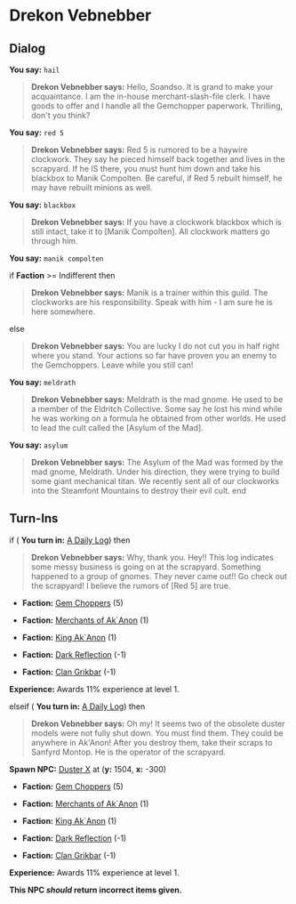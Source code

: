 # Drekon Vebnebber
## Dialog

**You say:** `hail`



>**Drekon Vebnebber says:** Hello, Soandso. It is grand to make your acquaintance. I am the in-house merchant-slash-file clerk. I have goods to offer and I handle all the Gemchopper paperwork. Thrilling, don't you think?

**You say:** `red 5`



>**Drekon Vebnebber says:** Red 5 is rumored to be a haywire clockwork. They say he pieced himself back together and lives in the scrapyard. If he IS there, you must hunt him down and take his blackbox to Manik Compolten. Be careful, if Red 5 rebuilt himself, he may have rebuilt minions as well.

**You say:** `blackbox`



>**Drekon Vebnebber says:** If you have a clockwork blackbox which is still intact, take it to [Manik Compolten].  All clockwork matters go through him.

**You say:** `manik compolten`



if **Faction** >= Indifferent then 



>**Drekon Vebnebber says:** Manik is a trainer within this guild. The clockworks are his responsibility. Speak with him - I am sure he is here somewhere.


else



>**Drekon Vebnebber says:** You are lucky I do not cut you in half right where you stand. Your actions so far have proven you an enemy to the Gemchoppers. Leave while you still can!


**You say:** `meldrath`



>**Drekon Vebnebber says:** Meldrath is the mad gnome.  He used to be a member of the Eldritch Collective.  Some say he lost his mind while he was working on a formula he obtained from other worlds.  He used to lead the cult called the [Asylum of the Mad].

**You say:** `asylum`



>**Drekon Vebnebber says:** The Asylum of the Mad was formed by the mad gnome, Meldrath. Under his direction, they were trying to build some giant mechanical titan.  We recently sent all of our clockworks into the Steamfont Mountains to destroy their evil cult.
end

## Turn-Ins





if ( **You turn in:** [A Daily Log](/item/18837)) then


>**Drekon Vebnebber says:** Why, thank you. Hey!! This log indicates some messy business is going on at the scrapyard. Something happened to a group of gnomes. They never came out!! Go check out the scrapyard! I believe the rumors of [Red 5] are true.





* __Faction:__ [Gem Choppers](/faction/255) (5)


* __Faction:__ [Merchants of Ak`Anon](/faction/288) (1)


* __Faction:__ [King Ak`Anon](/faction/333) (1)


* __Faction:__ [Dark Reflection](/faction/238) (-1)


* __Faction:__ [Clan Grikbar](/faction/1604) (-1)


**Experience:** Awards 11% experience at level 1.




elseif ( **You turn in:** [A Daily Log](/item/18838)) then


>**Drekon Vebnebber says:** Oh my! It seems two of the obsolete duster models were not fully shut down. You must find them. They could be anywhere in Ak'Anon! After you destroy them, take their scraps to Sanfyrd Montop. He is the operator of the scrapyard.


**Spawn NPC:**  [Duster X](/npc/55001) at (**y:** 1504, **x:** -300)


* __Faction:__ [Gem Choppers](/faction/255) (5)


* __Faction:__ [Merchants of Ak`Anon](/faction/288) (1)


* __Faction:__ [King Ak`Anon](/faction/333) (1)


* __Faction:__ [Dark Reflection](/faction/238) (-1)


* __Faction:__ [Clan Grikbar](/faction/1604) (-1)


**Experience:** Awards 11% experience at level 1.




**This NPC *should* return incorrect items given.**
